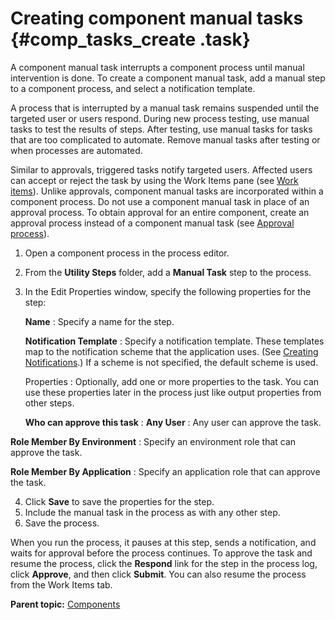 # Creating component manual tasks {#comp_tasks_create .task}

A component manual task interrupts a component process until manual intervention is done. To create a component manual task, add a manual step to a component process, and select a notification template.

A process that is interrupted by a manual task remains suspended until the targeted user or users respond. During new process testing, use manual tasks to test the results of steps. After testing, use manual tasks for tasks that are too complicated to automate. Remove manual tasks after testing or when processes are automated.

Similar to approvals, triggered tasks notify targeted users. Affected users can accept or reject the task by using the Work Items pane \(see [Work items](app_approvals_workitems.md)\). Unlike approvals, component manual tasks are incorporated within a component process. Do not use a component manual task in place of an approval process. To obtain approval for an entire component, create an approval process instead of a component manual task \(see [Approval process](app_approvalCreate.md#)\).

1.  Open a component process in the process editor.
2.  From the **Utility Steps** folder, add a **Manual Task** step to the process.
3.  In the Edit Properties window, specify the following properties for the step: 

     **Name**
     :   Specify a name for the step.

      **Notification Template**
     :   Specify a notification template. These templates map to the notification scheme that the application uses. \(See [Creating Notifications](../../com.ibm.udeploy.admin.doc/topics/notify_create.md).\) If a scheme is not specified, the default scheme is used.

      Properties
     :   Optionally, add one or more properties to the task. You can use these properties later in the process just like output properties from other steps.

      **Who can approve this task**
     :    **Any User**
 :   Any user can approve the task.

  **Role Member By Environment**
 :   Specify an environment role that can approve the task.

  **Role Member By Application**
 :   Specify an application role that can approve the task.

  4.  Click **Save** to save the properties for the step.
5.  Include the manual task in the process as with any other step.
6.  Save the process.

When you run the process, it pauses at this step, sends a notification, and waits for approval before the process continues. To approve the task and resume the process, click the **Respond** link for the step in the process log, click **Approve**, and then click **Submit**. You can also resume the process from the Work Items tab.

**Parent topic:** [Components](../topics/comp_ch.md)

